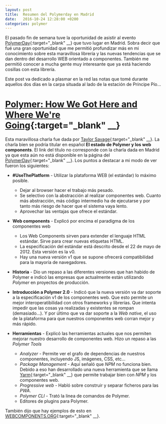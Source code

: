 ```yaml
---
layout: post
title:  Resumen del Polymerday en Madrid
date:   2016-10-24 12:28:00 +0200
categories: polymer
---
```


El pasado fin de semana tuve la oportunidad de asistir al evento [PolymerDay](https://www.polymerday.com/home/){:target="_blank" __} que tuvo lugar en Madrid. Sobra decir que fué una gran oportunidad que me permitió profundizar más en mi conocimiento sobre esta maravillosa librería y las nuevas tendencias que se dan dentro del desarrollo WEB orientado a componentes. También me permitió conocer a mucha gente muy interesante que ya está haciendo cosillas con esta librería.

Este post va dedicado a plasmar en la red las notas que tomé durante aquellos dos días en la carpa situada al lado de la estación de Príncipe Pío...

# [Polymer: How We Got Here and Where We're Going](https://www.youtube.com/watch?v=VBbejeKHrjg&feature=youtu.be&list=PLNYkxOF6rcICc687SxHQRuo9TVNOJelSZ){:target="_blank" __}
Esta maravillosa charla fue dada por [Taylor Savage](https://twitter.com/taylorthesavage){:target="_blank" __}. La charla bien se podría titular en español **El estado de Polymer y los web components**. El link del título no corresponde con la charla dada en Madrid ya que esta aún no está disponible en la página del [PolymerDay](https://www.polymerday.com/home/){:target="_blank" __}. Los puntos a destacar a mi modo de ver fueron los siguientes:

* **#UseThePlatform** - Utilizar la plataforma WEB (el estándar) lo máximo posible.
  * Dejar al browser hacer el trabajo más pesado.
  * Se selectivo con la abstracción al realizar componentes web. Cuanto más abstracción, más código intermedio ha de ejecutarse y por tanto más riesgo de hacer que el sistema vaya lento.
  * Aprovechar las ventajas que ofrece el estándar.

* **Web components** - Explicó por encima el paradigma de los componentes web
    * Los Web Components sirven para extender el lenguaje HTML estándar. Sirve para crear nuevas etiquetas HTML.
    * La especificación del estándar está descrito desde el 22 de mayo de 2012. Esta versión es la v0.
    * Hay una nueva versión v1 que se supone ofrecerá compatibilidad para la mayoría de navegadores.

* **Historia** - Dio un repaso a las diferentes versiones que han habido de Polymer e indicó las empresas que actualmente están utilizando *Polymer* en proyectos de producción.
* **Introducción a Polymer 2.0** - Indicó que la nueva versión va dar soporte a la especificación v1 de los componentes web. Que esto permite un mejor interoperatibilidad con otros frameworks y librerías. Que intenta impedir que las cosas ya realizadas y existentes se rompan (demasiado...). Y por último que va dar soporte a la *Web native*, el uso de la plataforma para que nuestros componentes web corran mejor y más rápido.
* **Herramientas** - Explicó las herramientas actuales que nos permiten mejorar nuestro desarrollo de componentes web. Hizo un repaso a las *Polymer Tools*
    * *Analyzer* - Permite ver el grafo de dependencias de nuestros componentes, incluyendo JS, imágenes, CSS, etc...
    * *Package Management* - Aquí señaló que *NPM* no funciona bien. Debido a eso han desarrollado una nueva herramienta que se llama [Yarm](https://github.com/yarnpkg/yarn){:target="_blank" __} que permite trabajar bien con *NPM* y los componentes web.
    * *Progressive web* - Habló sobre construir y separar ficheros para las *PWA*.
    * *Polymer CLI* - Trató la linea de comandos de Polymer.
    * Editores de plugins para Polymer.

También dijo que hay ejemplos de esto en [WEBCOMPONENTS.ORG](https://beta.webcomponents.org/){:target="_blank" __}.
